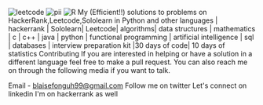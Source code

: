 ![leetcode](https://github.com/blaise-fonguh/Competitive-Programming/assets/58627106/fb8d914d-729b-413a-a74b-b84d962e0e08)
![pii](https://github.com/blaise-fonguh/Competitive-Programming/assets/58627106/a316f1fb-2f2c-4c57-b428-6cb583d47792)
![R](https://github.com/blaise-fonguh/Competitive-Programming/assets/58627106/b889e937-0422-4da2-9206-6897efda1ea5)
My (Efficient!!) solutions to problems on HackerRank,Leetcode,Sololearn in Python and other languages
| hackerrank | Sololearn| Leetcode| algorithms| data structures | mathematics | c | c++ | java | python | functional programming | artificial intelligence | sql | databases | interview preparation kit |30 days of code| 10 days of statistics
Contributing
If you are interested in helping or have a solution in a different language feel free to make a pull request. You can also reach me on through the following media if you want to talk.

Email - blaisefonguh99@gmail.com
Follow me on twitter
Let's connect on linkedin
I'm on hackerrank as well
